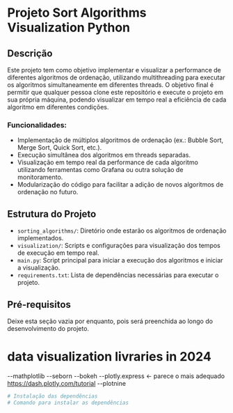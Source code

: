 # Projeto Sort Algorithms Visualization Python

## Descrição

Este projeto tem como objetivo implementar e visualizar a performance de diferentes algoritmos de ordenação, utilizando multithreading para executar os algoritmos simultaneamente em diferentes threads. O objetivo final é permitir que qualquer pessoa clone este repositório e execute o projeto em sua própria máquina, podendo visualizar em tempo real a eficiência de cada algoritmo em diferentes condições.

### Funcionalidades:

- Implementação de múltiplos algoritmos de ordenação (ex.: Bubble Sort, Merge Sort, Quick Sort, etc.).
- Execução simultânea dos algoritmos em threads separadas.
- Visualização em tempo real da performance de cada algoritmo utilizando ferramentas como Grafana ou outra solução de monitoramento.
- Modularização do código para facilitar a adição de novos algoritmos de ordenação no futuro.

## Estrutura do Projeto

- `sorting_algorithms/`: Diretório onde estarão os algoritmos de ordenação implementados.
- `visualization/`: Scripts e configurações para visualização dos tempos de execução em tempo real.
- `main.py`: Script principal para iniciar a execução dos algoritmos e iniciar a visualização.
- `requirements.txt`: Lista de dependências necessárias para executar o projeto.

## Pré-requisitos

Deixe esta seção vazia por enquanto, pois será preenchida ao longo do desenvolvimento do projeto.

# data visualization livraries in 2024
--mathplotlib
--seborn
--bokeh
--plotly.express <- parece o mais adequado
    https://dash.plotly.com/tutorial
--plotnine


```bash
# Instalação das dependências
# Comando para instalar as dependências


